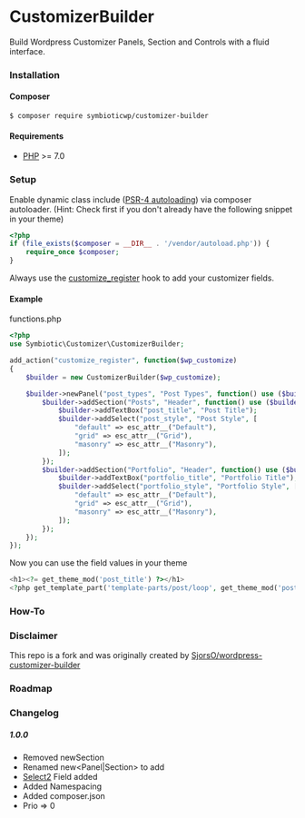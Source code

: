 # CustomizerBuilder

Build Wordpress Customizer Panels, Section and Controls with a fluid interface.

### Installation


#### Composer

```shell
$ composer require symbioticwp/customizer-builder
```

#### Requirements

* [PHP](http://php.net/manual/en/install.php) >= 7.0

### Setup


Enable dynamic class include ([PSR-4 autoloading](https://www.php-fig.org/psr/psr-4/))
via composer autoloader. (Hint: Check first if you don't already have the following 
snippet in your theme)

````php
<?php
if (file_exists($composer = __DIR__ . '/vendor/autoload.php')) {
    require_once $composer;
}
````

Always use the [customize_register](https://developer.wordpress.org/reference/hooks/customize_register/) 
hook to add your customizer fields.


#### Example
functions.php
```php
<?php
use Symbiotic\Customizer\CustomizerBuilder;

add_action("customize_register", function($wp_customize)
{
	$builder = new CustomizerBuilder($wp_customize);

	$builder->newPanel("post_types", "Post Types", function() use ($builder) {
		$builder->addSection("Posts", "Header", function() use ($builder) {
			$builder->addTextBox("post_title", "Post Title");
			$builder->addSelect("post_style", "Post Style", [
				"default" => esc_attr__("Default"),
				"grid" => esc_attr__("Grid"),
				"masonry" => esc_attr__("Masonry"),
			]);
		});
		$builder->addSection("Portfolio", "Header", function() use ($builder) {
			$builder->addTextBox("portfolio_title", "Portfolio Title");
			$builder->addSelect("portfolio_style", "Portfolio Style", [
				"default" => esc_attr__("Default"),
				"grid" => esc_attr__("Grid"),
				"masonry" => esc_attr__("Masonry"),
			]);
		});
	});
});
```

Now you can use the field values in your theme

```php
<h1><?= get_theme_mod('post_title') ?></h1>
<?php get_template_part('template-parts/post/loop', get_theme_mod('post_style')); ?>
```

### How-To


### Disclaimer

This repo is a fork and was originally created by [SjorsO/wordpress-customizer-builder](https://github.com/SjorsO/wordpress-customizer-builder)

### Roadmap



### Changelog

##### 1.0.0

* Removed newSection
* Renamed new<Panel|Section> to add
* [Select2](https://github.com/select2/select2) Field added 
* Added Namespacing 
* Added composer.json
* Prio => 0